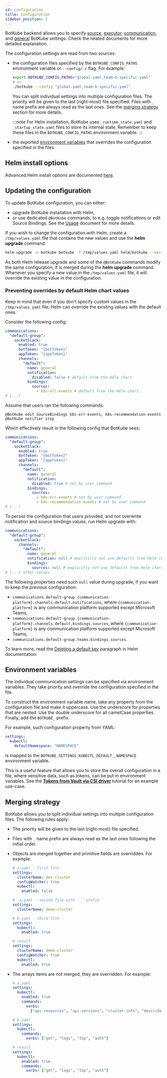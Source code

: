 ```yaml
---
id: configuration
title: Configuration
sidebar_position: 2
---
```


BotKube backend allows you to specify [source](./source), [executor](./executor), [communication](./communication), and [general](./general) BotKube settings. Check the related documents for more detailed explanation.

The configuration settings are read from two sources:

- the configuration files specified by the `BOTKUBE_CONFIG_PATHS` environment variable or `--config/-c` flag. For example:

  ```bash
  export BOTKUBE_CONFIG_PATHS="global.yaml,team-b-specific.yaml"
  # or
  ./botkube --config "global.yaml,team-b-specific.yaml"
  ```

  You can split individual settings into multiple configuration files. The priority will be given to the last (right-most) file specified. Files with `_` name prefix are always read as the last ones. See the [merging strategy](#merging-strategy) section for more details.

  :::note
  For Helm installation, BotKube uses `_runtime_state.yaml` and `_startup_state.yaml` files to store its internal state. Remember to keep these files in the `BOTKUBE_CONFIG_PATHS` environment variable.
  :::

- the exported [environment variables](#environment-variables) that overrides the configuration specified in the files.

## Helm install options

Advanced Helm install options are documented [here](helm-chart-parameters).

## Updating the configuration

To update BotKube configuration, you can either:

- upgrade BotKube installation with Helm,
- or use dedicated `@BotKube` commands, to e.g. toggle notifications or edit Source Bindings. See the [Usage](../usage/index.md) document for more details.

If you wish to change the configuration with Helm, create a `/tmp/values.yaml` file that contains the new values and use the **helm upgrade** command:

```bash
helm upgrade -n botkube botkube -f /tmp/values.yaml helm/botkube --wait
```

As both Helm release upgrade and some of the `@BotKube` commands modify the same configuration, it is merged during the **helm upgrade** command.
Whenever you specify a new value in the `/tmp/values.yaml` file, it will override the existing value in the configuration.

### Preventing overrides by default Helm chart values

Keep in mind that even if you don't specify custom values in the `/tmp/values.yaml` file, Helm can override the existing values with the default ones.

Consider the following config:

```yaml
communications:
  "default-group":
    socketSlack:
      enabled: true
      botToken: "{botToken}"
      appToken: "{appToken}"
      channels:
        "default":
          name: general
          notification:
            disabled: false # default from the Helm chart
          bindings:
            sources:
              - k8s-all-events # default from the Helm chart
# (...)
```

Assume that users ran the following commands:

```
@BotKube edit SourceBindings k8s-err-events, k8s-recommendation-events
@BotKube notifier stop
```

Which effectively result in the following config that BotKube sees:

```yaml
communications:
  "default-group":
    socketSlack:
      enabled: true
      botToken: "{botToken}"
      appToken: "{appToken}"
      channels:
        "default":
          name: general
          notification:
            disabled: true # set by user command
          bindings:
            sources:
              - k8s-err-events # set by user command
              - k8s-recommendation-events # set by user command
# (...)
```

To persist the configuration that users provided, and not overwrite notification and source bindings values, run Helm upgrade with:

```yaml
communications:
  "default-group":
    socketSlack:
      channels:
        "default":
          name: general
          notification: null # explicitly not use defaults from Helm chart
          bindings:
            sources: null # explicitly not use defaults from Helm chart
# (...) other values
```

The following properties need such `null` value during upgrade, if you want to keep the previous configuration:

- `communications.default-group.{communication-platform}.channels.default.notifications`, where `{communication-platform}` is any communication platform supported except Microsoft Teams,
- `communications.default-group.{communication-platform}.channels.default.bindings.sources`, where `{communication-platform}` is any communication platform supported except Microsoft Teams,
- `communications.default-group.teams.bindings.sources`.

To learn more, read the [Deleting a default key](https://helm.sh/docs/chart_template_guide/values_files/#deleting-a-default-key) paragraph in Helm documentation.

## Environment variables

The individual communication settings can be specified via environment variables. They take priority and override the configuration specified in the file.

To construct the environment variable name, take any property from the configuration file and make it uppercase. Use the underscore for properties that are nested. Use the double underscore for all camelCase properties. Finally, add the `BOTKUBE_` prefix.

For example, such configuration property from YAML:

```yaml
settings:
  kubectl:
    defaultNamespace: "NAMESPACE"
```

is mapped to the `BOTKUBE_SETTINGS_KUBECTL_DEFAULT__NAMESPACE` environment variable.

This is a useful feature that allows you to store the overall configuration in a file, where sensitive data, such as tokens, can be put in environment variables. See the [**Tokens from Vault via CSI driver**](./communication/vault-csi/) tutorial for an example use-case.

## Merging strategy

BotKube allows you to split individual settings into multiple configuration files. The following rules apply:

- The priority will be given to the last (right-most) file specified.
- Files with `_` name prefix are always read as the last ones following the initial order.
- Objects are merged together and primitive fields are overridden. For example:

  ```yaml
  # a.yaml - first file
  settings:
    clusterName: dev-cluster
    configWatcher: true
    kubectl:
      enabled: false
  ```

  ```yaml
  # _a.yaml - second file with `_` prefix
  settings:
    clusterName: demo-cluster
  ```

  ```yaml
  # b.yaml - third file
  settings:
    kubectl:
      enabled: true
  ```

  ```yaml
  # result
  settings:
    clusterName: demo-cluster
    configWatcher: true
    kubectl:
      enabled: true
  ```

- The arrays items are not merged, they are overridden. For example:

  ```yaml
  # a.yaml
  settings:
    kubectl:
      enabled: true
      commands:
        verbs:
          ["api-resources", "api-versions", "cluster-info", "describe", "diff", "explain", "get", "logs", "top", "auth"]
  ```

  ```yaml
  # b.yaml
  settings:
    kubectl:
      commands:
        verbs: ["get", "logs", "top", "auth"]
  ```

  ```yaml
  # result
  settings:
    kubectl:
      enabled: true
      commands:
        verbs: ["get", "logs", "top", "auth"]
  ```
